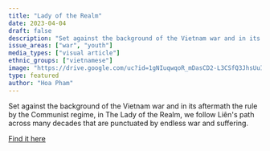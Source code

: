 ```yaml
---
title: "Lady of the Realm"
date: 2023-04-04
draft: false
description: "Set against the background of the Vietnam war and in its aftermath the rule by the Communist regime, in The Lady of the Realm, we follow Liên's path across many decades that are punctuated by endless war and suffering."
issue_areas: ["war", "youth"]
media_types: ["visual article"]
ethnic_groups: ["vietnamese"]
image: "https://drive.google.com/uc?id=1gNIuqwqoR_mDasCD2-L3CSfQ3JhsUuIr"
type: featured
author: "Hoa Pham"
---
```


Set against the background of the Vietnam war and in its aftermath the rule by the Communist regime, in The Lady of the Realm, we follow Liên's path across many decades that are punctuated by endless war and suffering.

[Find it here](https://www.backstoryjournal.com.au/2018/06/08/literature-review-hoa-phams-lady-realm/#:~:text=The%20pace%20of%20this%20literature,the%20mind%20begins%20to%20wander.)
